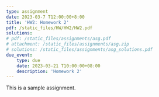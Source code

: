 ```yaml
---
type: assignment
date: 2023-03-7 T12:00:00+8:00
title: 'HW2: Homework 2'
pdf: /static_files/HW/HW2/HW2.pdf
solutions:
# pdf: /static_files/assignments/asg.pdf
# attachment: /static_files/assignments/asg.zip
# solutions: /static_files/assignments/asg_solutions.pdf
due_event: 
    type: due
    date: 2023-03-21 T10:00:00+08:00
    description: 'Homework 2'
---
```

This is a sample assignment. 

